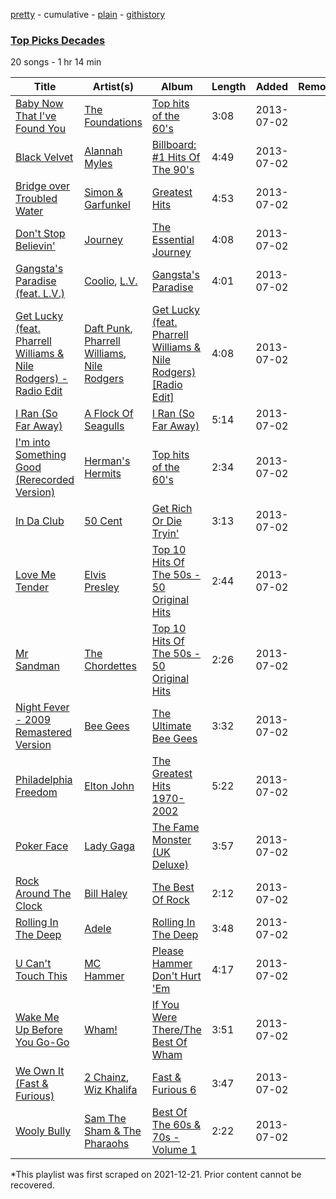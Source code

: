 [pretty](/playlists/pretty/0q2dbyUyAuUkW3ec6XRwJD.md) - cumulative - [plain](/playlists/plain/0q2dbyUyAuUkW3ec6XRwJD) - [githistory](https://github.githistory.xyz/mackorone/spotify-playlist-archive/blob/main/playlists/plain/0q2dbyUyAuUkW3ec6XRwJD)

### [Top Picks Decades](https://open.spotify.com/playlist/0q2dbyUyAuUkW3ec6XRwJD)

> 

20 songs - 1 hr 14 min

| Title | Artist(s) | Album | Length | Added | Removed |
|---|---|---|---|---|---|
| [Baby Now That I've Found You](https://open.spotify.com/track/3xlce1B9Xk9YYqOw6xlhta) | [The Foundations](https://open.spotify.com/artist/4GITZM5LCR2KcdlgEOrNLD) | [Top hits of the 60's](https://open.spotify.com/album/26bLhPBceS5YmfajxAVrft) | 3:08 | 2013-07-02 |  |
| [Black Velvet](https://open.spotify.com/track/2yw8qcJ9HTrOiN2HUQFDLa) | [Alannah Myles](https://open.spotify.com/artist/6IYnSXO40Bh7Zdqhf6rQoj) | [Billboard: \#1 Hits Of The 90's](https://open.spotify.com/album/3UTqjsuiNuQ9uxxXyS8qa1) | 4:49 | 2013-07-02 |  |
| [Bridge over Troubled Water](https://open.spotify.com/track/5LFtkeNjLpZAey3Arj3h4M) | [Simon & Garfunkel](https://open.spotify.com/artist/70cRZdQywnSFp9pnc2WTCE) | [Greatest Hits](https://open.spotify.com/album/25irJgxRNTlyg8pUmWfDVG) | 4:53 | 2013-07-02 |  |
| [Don't Stop Believin'](https://open.spotify.com/track/77NNZQSqzLNqh2A9JhLRkg) | [Journey](https://open.spotify.com/artist/0rvjqX7ttXeg3mTy8Xscbt) | [The Essential Journey](https://open.spotify.com/album/5pfpXvoJtSIFrbPIoBEv3R) | 4:08 | 2013-07-02 |  |
| [Gangsta's Paradise \(feat\. L.V.\)](https://open.spotify.com/track/3u9fHuAtjMY1RW2mZfO4Cf) | [Coolio](https://open.spotify.com/artist/3y24n3XhZ96wgwRXjvS17T), [L.V.](https://open.spotify.com/artist/2LhsePRtgCo4THVKULQBL7) | [Gangsta's Paradise](https://open.spotify.com/album/3gj5MfnW3Oud8Ji1n7Tops) | 4:01 | 2013-07-02 |  |
| [Get Lucky \(feat\. Pharrell Williams & Nile Rodgers\) \- Radio Edit](https://open.spotify.com/track/2Foc5Q5nqNiosCNqttzHof) | [Daft Punk](https://open.spotify.com/artist/4tZwfgrHOc3mvqYlEYSvVi), [Pharrell Williams](https://open.spotify.com/artist/2RdwBSPQiwcmiDo9kixcl8), [Nile Rodgers](https://open.spotify.com/artist/3yDIp0kaq9EFKe07X1X2rz) | [Get Lucky \(feat\. Pharrell Williams & Nile Rodgers\) \[Radio Edit\]](https://open.spotify.com/album/2ePFIvZKMe8zefATp9ofFA) | 4:08 | 2013-07-02 |  |
| [I Ran \(So Far Away\)](https://open.spotify.com/track/2ASXXba2oQOxNGi0ttXSxY) | [A Flock Of Seagulls](https://open.spotify.com/artist/0uAjBatvB4ubpd4kCfjmNt) | [I Ran \(So Far Away\)](https://open.spotify.com/album/3FYa8M3NOg51NSEno9n58C) | 5:14 | 2013-07-02 |  |
| [I'm into Something Good \(Rerecorded Version\)](https://open.spotify.com/track/3W2w8oCiXGrHFHDFYahvAM) | [Herman's Hermits](https://open.spotify.com/artist/48YxSlb23RAaCd4RyHcV9V) | [Top hits of the 60's](https://open.spotify.com/album/26bLhPBceS5YmfajxAVrft) | 2:34 | 2013-07-02 |  |
| [In Da Club](https://open.spotify.com/track/7iL6o9tox1zgHpKUfh9vuC) | [50 Cent](https://open.spotify.com/artist/3q7HBObVc0L8jNeTe5Gofh) | [Get Rich Or Die Tryin'](https://open.spotify.com/album/5G5rgQHzdQnw32SI0WjIo5) | 3:13 | 2013-07-02 |  |
| [Love Me Tender](https://open.spotify.com/track/6dQCoiKBsswvY6uojb17xU) | [Elvis Presley](https://open.spotify.com/artist/43ZHCT0cAZBISjO8DG9PnE) | [Top 10 Hits Of The 50s \- 50 Original Hits](https://open.spotify.com/album/1LuX7NnQ9BJMz8h1PZwhCo) | 2:44 | 2013-07-02 |  |
| [Mr Sandman](https://open.spotify.com/track/1dMsoOPtKoYuiPAFZNNGfL) | [The Chordettes](https://open.spotify.com/artist/62GnBjssWSXBlKvQohT2Bk) | [Top 10 Hits Of The 50s \- 50 Original Hits](https://open.spotify.com/album/1LuX7NnQ9BJMz8h1PZwhCo) | 2:26 | 2013-07-02 |  |
| [Night Fever \- 2009 Remastered Version](https://open.spotify.com/track/0ZFJpY6hELA21Y5d5YmdlR) | [Bee Gees](https://open.spotify.com/artist/1LZEQNv7sE11VDY3SdxQeN) | [The Ultimate Bee Gees](https://open.spotify.com/album/3JXTUy5Ccdpe79HUgUiMF9) | 3:32 | 2013-07-02 |  |
| [Philadelphia Freedom](https://open.spotify.com/track/3KFSoXU5dom16qdvKEAMsx) | [Elton John](https://open.spotify.com/artist/3PhoLpVuITZKcymswpck5b) | [The Greatest Hits 1970\-2002](https://open.spotify.com/album/6CPTYd8BQRbF6VzhnTWIfL) | 5:22 | 2013-07-02 |  |
| [Poker Face](https://open.spotify.com/track/2VRGC9H1a4TBaC22HIZ8Mv) | [Lady Gaga](https://open.spotify.com/artist/1HY2Jd0NmPuamShAr6KMms) | [The Fame Monster \(UK Deluxe\)](https://open.spotify.com/album/1X9AFMWRGElyFpySNcyI4x) | 3:57 | 2013-07-02 |  |
| [Rock Around The Clock](https://open.spotify.com/track/6eZ4AQ3S8caRHrfE3mWaRe) | [Bill Haley](https://open.spotify.com/artist/2XBzvyw3fwtZu4iUz12x0G) | [The Best Of Rock](https://open.spotify.com/album/5VtMEvBaxGv1pGTgV1Ujlg) | 2:12 | 2013-07-02 |  |
| [Rolling In The Deep](https://open.spotify.com/track/7h8Ud480Fm4ReUVxgFF9ZX) | [Adele](https://open.spotify.com/artist/4dpARuHxo51G3z768sgnrY) | [Rolling In The Deep](https://open.spotify.com/album/3ng0Nr1GuIqsp4oEzyMHVm) | 3:48 | 2013-07-02 |  |
| [U Can't Touch This](https://open.spotify.com/track/1B75hgRqe7A4fwee3g3Wmu) | [MC Hammer](https://open.spotify.com/artist/2rblp9fJo16ZPTcKDtlmKW) | [Please Hammer Don't Hurt 'Em](https://open.spotify.com/album/4r1WecJyt5FOhglysp9zhN) | 4:17 | 2013-07-02 |  |
| [Wake Me Up Before You Go\-Go](https://open.spotify.com/track/5l1RLE94Y7nrowPN5LvAci) | [Wham!](https://open.spotify.com/artist/5lpH0xAS4fVfLkACg9DAuM) | [If You Were There/The Best Of Wham](https://open.spotify.com/album/4uYfJ9jRqlNcYG090YHoR7) | 3:51 | 2013-07-02 |  |
| [We Own It \(Fast & Furious\)](https://open.spotify.com/track/00QyLmjxaSEE8qIZQjBXBj) | [2 Chainz](https://open.spotify.com/artist/17lzZA2AlOHwCwFALHttmp), [Wiz Khalifa](https://open.spotify.com/artist/137W8MRPWKqSmrBGDBFSop) | [Fast & Furious 6](https://open.spotify.com/album/1jg2UPoSAr7CDPsEXcabo1) | 3:47 | 2013-07-02 |  |
| [Wooly Bully](https://open.spotify.com/track/1HAm0Y47BgSjA4NPPlEBFd) | [Sam The Sham & The Pharaohs](https://open.spotify.com/artist/05sRO4JdAtJGyZQOTb6kSL) | [Best Of The 60s & 70s \- Volume 1](https://open.spotify.com/album/0maoJgAwuENxInzoT3udwf) | 2:22 | 2013-07-02 |  |

\*This playlist was first scraped on 2021-12-21. Prior content cannot be recovered.
